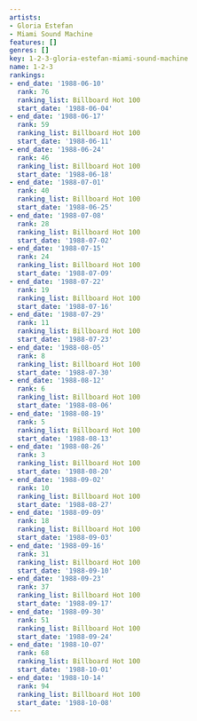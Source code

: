 ```yaml
---
artists:
- Gloria Estefan
- Miami Sound Machine
features: []
genres: []
key: 1-2-3-gloria-estefan-miami-sound-machine
name: 1-2-3
rankings:
- end_date: '1988-06-10'
  rank: 76
  ranking_list: Billboard Hot 100
  start_date: '1988-06-04'
- end_date: '1988-06-17'
  rank: 59
  ranking_list: Billboard Hot 100
  start_date: '1988-06-11'
- end_date: '1988-06-24'
  rank: 46
  ranking_list: Billboard Hot 100
  start_date: '1988-06-18'
- end_date: '1988-07-01'
  rank: 40
  ranking_list: Billboard Hot 100
  start_date: '1988-06-25'
- end_date: '1988-07-08'
  rank: 28
  ranking_list: Billboard Hot 100
  start_date: '1988-07-02'
- end_date: '1988-07-15'
  rank: 24
  ranking_list: Billboard Hot 100
  start_date: '1988-07-09'
- end_date: '1988-07-22'
  rank: 19
  ranking_list: Billboard Hot 100
  start_date: '1988-07-16'
- end_date: '1988-07-29'
  rank: 11
  ranking_list: Billboard Hot 100
  start_date: '1988-07-23'
- end_date: '1988-08-05'
  rank: 8
  ranking_list: Billboard Hot 100
  start_date: '1988-07-30'
- end_date: '1988-08-12'
  rank: 6
  ranking_list: Billboard Hot 100
  start_date: '1988-08-06'
- end_date: '1988-08-19'
  rank: 5
  ranking_list: Billboard Hot 100
  start_date: '1988-08-13'
- end_date: '1988-08-26'
  rank: 3
  ranking_list: Billboard Hot 100
  start_date: '1988-08-20'
- end_date: '1988-09-02'
  rank: 10
  ranking_list: Billboard Hot 100
  start_date: '1988-08-27'
- end_date: '1988-09-09'
  rank: 18
  ranking_list: Billboard Hot 100
  start_date: '1988-09-03'
- end_date: '1988-09-16'
  rank: 31
  ranking_list: Billboard Hot 100
  start_date: '1988-09-10'
- end_date: '1988-09-23'
  rank: 37
  ranking_list: Billboard Hot 100
  start_date: '1988-09-17'
- end_date: '1988-09-30'
  rank: 51
  ranking_list: Billboard Hot 100
  start_date: '1988-09-24'
- end_date: '1988-10-07'
  rank: 68
  ranking_list: Billboard Hot 100
  start_date: '1988-10-01'
- end_date: '1988-10-14'
  rank: 94
  ranking_list: Billboard Hot 100
  start_date: '1988-10-08'
---
```


